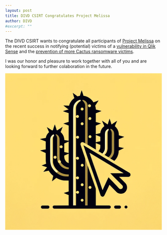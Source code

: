```yaml
---
layout: post
title: DIVD CSIRT Congratulates Project Melissa
author: DIVD
#excerpt: ""
---
```

The DIVD CSIRT wants to congratulate all participants of [Project Melissa](https://www.ncsc.nl/actueel/nieuws/2023/oktober/3/melissa-samenwerkingsverband-ransomwarebestrijding) on the recent success in notifying (potential) victims of a [vulnerability in Qlik Sense](/DIVD-2024-00014) and the [prevention of more Cactus ransomware victims](https://cyberveilignederland.nl/actueel/persbericht-samenwerkingsverband-melissa-vindt-diverse-nederlandse-slachtoffers-van-ransomwaregroepering-cactus). 

I was our honor and pleasure to work together with all of you and are looking forward to further colaboration in the future.

![Image of mouse pointer Qlik-ing on a Cactus](/assets/images/cactus.webp)